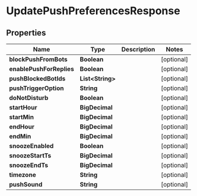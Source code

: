 

# UpdatePushPreferencesResponse


## Properties

Name | Type | Description | Notes
------------ | ------------- | ------------- | -------------
**blockPushFromBots** | **Boolean** |  |  [optional]
**enablePushForReplies** | **Boolean** |  |  [optional]
**pushBlockedBotIds** | **List&lt;String&gt;** |  |  [optional]
**pushTriggerOption** | **String** |  |  [optional]
**doNotDisturb** | **Boolean** |  |  [optional]
**startHour** | **BigDecimal** |  |  [optional]
**startMin** | **BigDecimal** |  |  [optional]
**endHour** | **BigDecimal** |  |  [optional]
**endMin** | **BigDecimal** |  |  [optional]
**snoozeEnabled** | **Boolean** |  |  [optional]
**snoozeStartTs** | **BigDecimal** |  |  [optional]
**snoozeEndTs** | **BigDecimal** |  |  [optional]
**timezone** | **String** |  |  [optional]
**pushSound** | **String** |  |  [optional]



